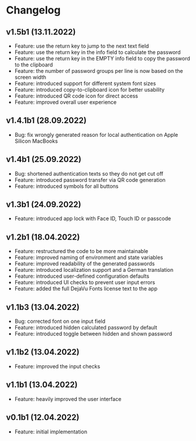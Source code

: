 # Changelog

## v1.5b1 (13.11.2022)

* Feature: use the return key to jump to the next text field
* Feature: use the return key in the info field to calculate the password
* Feature: use the return key in the EMPTY info field to copy the password to the clipboard
* Feature: the number of password groups per line is now based on the screen width
* Feature: introduced support for different system font sizes
* Feature: introduced copy-to-clipboard icon for better usability
* Feature: introduced QR code icon for direct access
* Feature: improved overall user experience

## v1.4.1b1 (28.09.2022)

* Bug: fix wrongly generated reason for local authentication on Apple Silicon MacBooks

## v1.4b1 (25.09.2022)

* Bug: shortened authentication texts so they do not get cut off
* Feature: introduced password transfer via QR code generation
* Feature: introduced symbols for all buttons

## v1.3b1 (24.09.2022)

* Feature: introduced app lock with Face ID, Touch ID or passcode

## v1.2b1 (18.04.2022)

* Feature: restructured the code to be more maintainable
* Feature: improved naming of environment and state variables
* Feature: improved readability of the generated passwords
* Feature: introduced localization support and a German translation
* Feature: introduced user-defined configuration defaults
* Feature: introduced UI checks to prevent user input errors
* Feature: added the full DejaVu Fonts license text to the app

## v1.1b3 (13.04.2022)

* Bug: corrected font on one input field
* Feature: introduced hidden calculated password by default
* Feature: introduced toggle between hidden and shown password

## v1.1b2 (13.04.2022)

* Feature: improved the input checks

## v1.1b1 (13.04.2022)

* Feature: heavily improved the user interface

## v0.1b1 (12.04.2022)

* Feature: initial implementation

